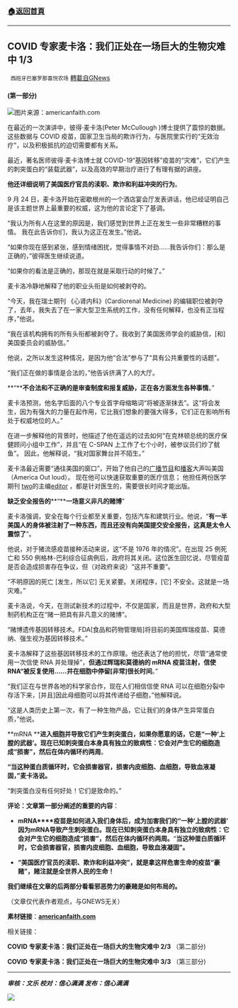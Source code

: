 ###  [:house:返回首頁](https://github.com/ourhimalayas/txt)
---


## COVID 专家麦卡洛：我们正处在一场巨大的生物灾难中 1/3
` 西班牙巴塞罗那喜悦农场` [轉載自GNews](https://gnews.org/zh-hans/1580982/)

#### **(第一部分)**

![](https://assets.gnews.org/wp-content/uploads/2021/10/tempsnip275.png)图片来源：americanfaith.com

在最近的一次演讲中，彼得·麦卡洛(Peter McCullough )博士提供了震惊的数据。这些数据与 COVID 疫苗，国家卫生当局的欺诈行为，与医院里实行的“无效治疗”，以及积极抵抗的迫切需要都有关系。

最近，著名医师彼得·麦卡洛博士就 COVID-19“基因转移”疫苗的“灾难”，它们产生的刺突蛋白的“装载武器”，以及高效的早期治疗进行了有理有据的讲座。

**他还详细说明了美国医疗官员的渎职、欺诈和利益冲突的行为**。

9 月 24 日，麦卡洛开始在密歇根州的一个酒店宴会厅发表讲话，他已经证明自己是该主题世界上最重要的权威，这为他的言论定下了基调。

“我认为所有人在这里的原因是，我们感觉到世界上正在发生一些非常糟糕的事情。 我在此告诉你们，我认为这正在发生。”他说。

“如果你现在感到紧张，感到情绪困扰，觉得事情不对劲……我告诉你们：那么是正确的，”彼得医生继续说道。

“如果你的看法是正确的，那现在就是采取行动的时候了。”

麦卡洛冷静地解释了他的职业头衔是如何被剥夺的。

“今天，我在瑞士期刊 《心肾内科》(Cardiorenal Medicine) 的编辑职位被剥夺了，去年，我失去了在一家大型卫生系统的工作，没有任何解释，也没有正当程序，”他说。

“我在该机构拥有的所有头衔都被剥夺了。我收到了美国医师学会的威胁信，[和]美国委员会的威胁信。”

他说，之所以发生这种情况，是因为他“合法”参与了“具有公共重要性的话题”。

“我们正在做的事情是合法的，”他告诉挤满了人的大厅。

**“****不合法和不正确的是审查制度和报复威胁，正在各方面发生各种事情**。”

麦卡洛预测，他名字后面的八个专业首字母缩略词“将被逐渐抹去”。这“将会发生，因为有强大的力量在起作用，它比我们想象的要强大得多，它们正在影响所有处于权威地位的人。”

在进一步解释他的背景时，他描述了他在遥远的过去如何“在克林顿总统的医疗保健顾问小组中工作”，并且“在 C-SPAN 上工作了七个小时，被参议员们炒了鱿鱼”。 因此，他解释说，“我对国家舞台并不陌生。”

麦卡洛最近需要“通往美国的窗口”，开始了他自己的[广播节目](https://www.americaoutloud.com/the-mccullough-report/)和[播客](https://podcasts.apple.com/us/podcast/america-out-loud-podcast-network/id1082235261)大声叫美国（America Out loud）。 现在他可以快速获取重要的医疗信息； 他担任两份医学期刊 [two](https://rcm.imrpress.com/EN/column/column171.shtml)的主编[editor](https://www.ajconline.org/) ，都是针对医生的，需要很长时间才能出版。

**缺乏安全报告的****“****一场意义非凡的赌博**”

麦卡洛强调，安全在每个行业都至关重要，包括汽车和建筑行业。他说，“**有一半美国人的身体被注射了一种东西，而且还没有向美国提交安全报告，这真是太令人震惊了**”。

他说，对于猪流感疫苗接种活动来说，这“不是 1976 年的情况”。在出现 25 例死亡和 550 例格林-巴利综合征病例后，政府将其关闭。这位医生回忆说，尽管疫苗是否会造成损害存在争议，但（对政府来说）“这并不重要”。

“不明原因的死亡 [发生，所以它] 无关紧要。关闭程序，[它] 不安全。这就是一场灾难。”

麦卡洛说，今天，在测试新技术的过程中，不仅是国家，而且是世界，政府和大型制药机构正在“赌一把具有非凡意义的赌博”。

“赌博遗传基因转移技术。FDA[食品和药物管理局]将目前的美国辉瑞疫苗、莫德纳、强生视为基因转移技术。”

麦卡洛解释了这些基因转移技术的工作原理。他还表达了他的担忧，尽管“通常使用一次信使 RNA 并处理掉”，**但通过辉瑞和莫德纳的 mRNA 疫苗注射，信使RNA“被反复使用……并在细胞中停留[非常]很长时间**。”

“我们正在与世界各地的科学家合作，现在人们相信信使 RNA 可以在细胞分裂中存活下来，[并且]因此母细胞可以将其传递给子细胞，”他解释说。

“这是人类历史上第一次，有了一种生物产品，它让我们的身体产生异常蛋白质，”他说。

**mRNA ****进入细胞并导致它们产生刺突蛋白，如果你愿意的话，它是“一种‘上膛的武器’。现在已知刺突蛋白本身具有独立的致病性：它会对产生它的细胞造成“损害”，然后在体内循环约两周**。

**“当这种蛋白质循环时，它会损害器官，损害内皮细胞、血细胞，导致血液凝固，”麦卡洛说。**

“刺突蛋白没有任何好处！它们是致命的。”

**评论：文章第一部分阐述的重要的内容**：

- **mRNA****疫苗是如何进入我们身体后，成为加害我们的“一种‘上膛的武器’ 因为mRNA导致产生刺突蛋白。现在已知刺突蛋白本身具有独立的致病性：它会对产生它的细胞造成“损害”，然后在体内循环约两周。**“**当这种蛋白质循环时，它会损害器官，损害内皮细胞、血细胞，导致血液凝固”。**


- **“美国医疗官员的渎职、欺诈和利益冲突”，就是拿这样危害生命的疫苗“豪赌”，赌注就是全世界人民的生命！**


**我们继续在文章的后两部分看看邪恶势力的豪赌是如何布局的。**

（文章仅代表作者观点，与GNEWS无关）

**素材链接**：**[americanfaith.com](https://americanfaith.com/were-in-the-middle-of-a-major-biological-catastrophe-covid-expert-dr-peter-mccullough/)**

相关链接：

**COVID 专家麦卡洛：我们正处在一场巨大的生物灾难中 2/3** （第二部分)

**COVID 专家麦卡洛：我们正处在一场巨大的生物灾难中 3/3** （第三部分)

* * *

***审核：文乐
校对：信心满满
发布：信心满满***

![](https://assets.gnews.org/wp-content/uploads/2021/10/tempsnip190.png)
